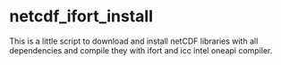 # netcdf_ifort_install
This is a little script to download and install netCDF libraries with all dependencies and compile they with ifort and icc intel oneapi compiler.
